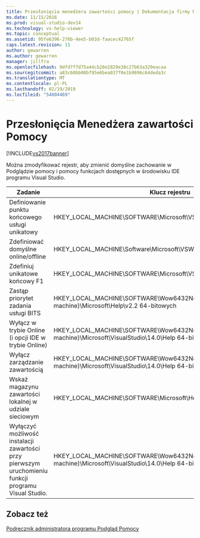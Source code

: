 ```yaml
---
title: Przesłonięcia menedżera zawartości pomocy | Dokumentacja firmy Microsoft
ms.date: 11/15/2016
ms.prod: visual-studio-dev14
ms.technology: vs-help-viewer
ms.topic: conceptual
ms.assetid: 95fe6396-276b-4ee5-b03d-faacec42765f
caps.latest.revision: 11
author: gewarren
ms.author: gewarren
manager: jillfra
ms.openlocfilehash: 9dfd7f7d75a44cb28e2829e38c27b63a329eacaa
ms.sourcegitcommit: a83c60bb00bf95e6bea037f0e1b9696c64deda3c
ms.translationtype: MT
ms.contentlocale: pl-PL
ms.lasthandoff: 02/19/2019
ms.locfileid: "54804469"
---
```

# <a name="help-content-manager-overrides"></a>Przesłonięcia Menedżera zawartości Pomocy
[!INCLUDE[vs2017banner](../includes/vs2017banner.md)]

Można zmodyfikować rejestr, aby zmienić domyślne zachowanie w Podglądzie pomocy i pomocy funkcjach dostępnych w środowisku IDE programu Visual Studio.  
  
|Zadanie|Klucz rejestru|Wartość i definicji|  
|----------|------------------|--------------------------|  
|Definiowanie punktu końcowego usługi unikatowy|HKEY_LOCAL_MACHINE\SOFTWARE\Microsoft\VSWinExpress\14.0\Help|NewContentAndUpdateService--*HTTPValueForTheServiceEndpoint*.|  
|Zdefiniować domyślne online/offline|HKEY_LOCAL_MACHINE\Software\Microsoft\VSWinExpress\14.0\help|UseOnlineHelp — wprowadź `0` Określ pomocy lokalnej, a następnie wprowadź `1` do określenia pomocy online.|  
|Zdefiniuj unikatowe końcowy F1|HKEY_LOCAL_MACHINE\SOFTWARE\Microsoft\VSWinExpress\14.0\Help|OnlineBaseUrl--*HTTPValueForTheServiceEndpoint*|  
|Zastąp priorytet zadania usługi BITS|HKEY_LOCAL_MACHINE\SOFTWARE\Wow6432Node (na klawiaturze machine)\Microsoft\Help\v2.2 64-bitowych|BITSPriority — użyj jednej z następujących wartości: **pierwszego planu**, **wysokiej**, **normalne**, lub **niski**.|  
|Wyłącz w trybie Online (i opcji IDE w trybie Online)|HKEY_LOCAL_MACHINE\SOFTWARE\Wow6432Node (na klawiaturze machine)\Microsoft\VisualStudio\14.0\Help 64-bitowych|OnlineHelpPreferenceDisabled — ustawiona na 1, aby wyłączyć dostęp do zawartości Pomocy online.|  
|Wyłącz zarządzanie zawartością|HKEY_LOCAL_MACHINE\SOFTWARE\Wow6432Node (na klawiaturze machine)\Microsoft\VisualStudio\14.0\Help 64-bitowych|ContentManagementDisabled — ustawiona na 1, aby wyłączyć **zarządzanie zawartością** karty w Podglądzie pomocy.|  
|Wskaż magazynu zawartości lokalnej w udziale sieciowym|HKEY_LOCAL_MACHINE\SOFTWARE\Microsoft\Help\v2.2\Catalogs\VisualStudio11|LocationPath=”*ContentStoreNetworkShare*”|  
|Wyłączyć możliwość instalacji zawartości przy pierwszym uruchomieniu funkcji programu Visual Studio.|HKEY_LOCAL_MACHINE\SOFTWARE\Wow6432Node (na klawiaturze machine)\Microsoft\VisualStudio\14.0\Help 64-bitowych|DisableFirstRunHelpSelection — ustawiona na 1, aby wyłączyć funkcje pomocy, które są skonfigurowane przy pierwszym uruchomieniu programu Visual Studio.|  
  
## <a name="see-also"></a>Zobacz też  
 [Podręcznik administratora programu Podgląd Pomocy](../ide/help-viewer-administrator-guide.md)
